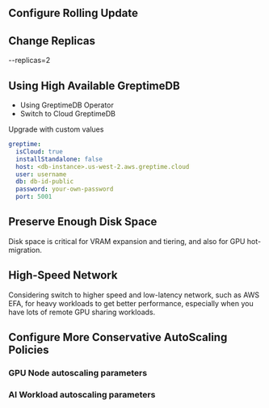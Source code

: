 
## Configure Rolling Update

## Change Replicas

--replicas=2

## Using High Available GreptimeDB

- Using GreptimeDB Operator
- Switch to Cloud GreptimeDB

Upgrade with custom values

```yaml
greptime:
  isCloud: true
  installStandalone: false
  host: <db-instance>.us-west-2.aws.greptime.cloud
  user: username
  db: db-id-public
  password: your-own-password
  port: 5001
```

## Preserve Enough Disk Space

Disk space is critical for VRAM expansion and tiering, and also for GPU hot-migration.

## High-Speed Network

Considering switch to higher speed and low-latency network, such as AWS EFA, for heavy workloads to get better performance, especially when you have lots of remote GPU sharing workloads.

## Configure More Conservative AutoScaling Policies

### GPU Node autoscaling parameters

### AI Workload autoscaling parameters